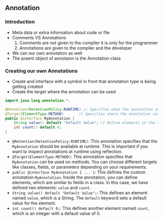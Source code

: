 ## Annotation
### Introduction
- Meta data or extra information about code or file
- Comments VS Annotations
    1. Comments are not given to the compiler it is only for the programmer
    2. Annotations are given to the compiler and the developer 
- We can our own annotation as well
- The praent object of annotaion is the Annotation class
### Creating our own Annotations
- Create and interface with ```@``` symbol in front that annotation type is being getting created
- Create the target where the annotation can be used
```java
import java.lang.annotation.*;

@Retention(RetentionPolicy.RUNTIME) // Specifies when the annotation should be available (at runtime in this case)
@Target(ElementType.METHOD)       // Specifies where the annotation can be used (on methods in this case)
public @interface MyAnnotation {
    String value() default "Default Value"; // Define elements in the annotation (in this case, a single String element)
    int count() default 0;
}
```
- `@Retention(RetentionPolicy.RUNTIME)`: This annotation specifies that the `MyAnnotation` should be available at runtime. This is important if you want to inspect annotations at runtime using reflection.
- `@Target(ElementType.METHOD)`: This annotation specifies that `MyAnnotation` can be used on methods. You can choose different targets like classes, fields, or parameters depending on your requirements.
- `public @interface MyAnnotation { ... }`: This defines the custom annotation `MyAnnotation`. Inside the annotation, you can define elements, which are similar to fields in a class. In this case, we have defined two elements: `value` and `count`.
- `String value() default "Default Value";`: This defines an element named `value`, which is a String. The `default` keyword sets a default value for the element.
- `int count() default 0;`: This defines another element named `count`, which is an integer with a default value of 0.

